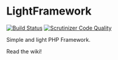 LightFramework
==============

[![Build Status](https://travis-ci.org/arall/LightFramework.svg)](https://travis-ci.org/arall/LightFramework) [![Scrutinizer Code Quality](https://scrutinizer-ci.com/g/arall/LightFramework/badges/quality-score.png)](https://scrutinizer-ci.com/g/arall/LightFramework/)

Simple and light PHP Framework.

Read the wiki!
